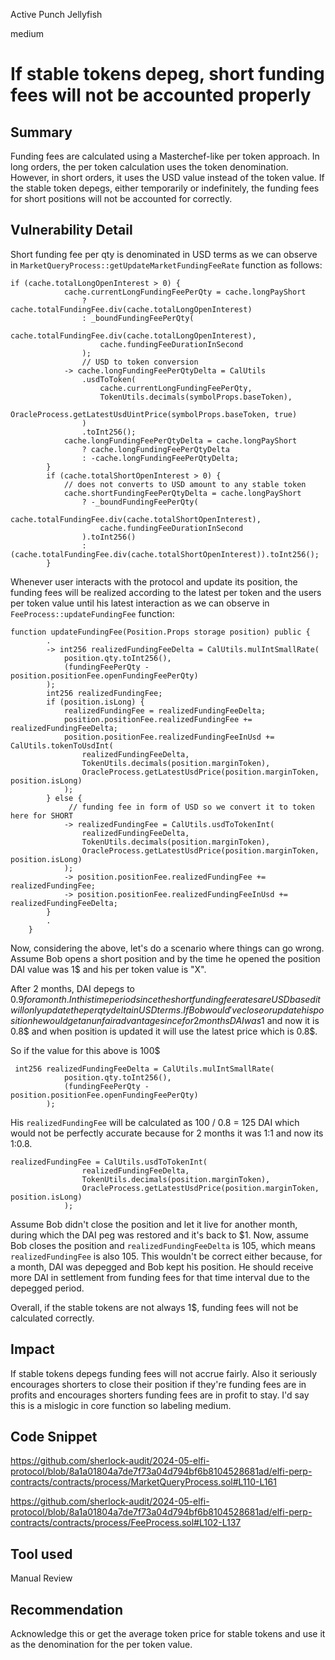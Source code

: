 Active Punch Jellyfish

medium

# If stable tokens depeg, short funding fees will not be accounted properly

## Summary
Funding fees are calculated using a Masterchef-like per token approach. In long orders, the per token calculation uses the token denomination. However, in short orders, it uses the USD value instead of the token value. If the stable token depegs, either temporarily or indefinitely, the funding fees for short positions will not be accounted for correctly.
## Vulnerability Detail
Short funding fee per qty is denominated in USD terms as we can observe in `MarketQueryProcess::getUpdateMarketFundingFeeRate` function as follows:
```solidity
if (cache.totalLongOpenInterest > 0) {
            cache.currentLongFundingFeePerQty = cache.longPayShort
                ? cache.totalFundingFee.div(cache.totalLongOpenInterest)
                : _boundFundingFeePerQty(
                    cache.totalFundingFee.div(cache.totalLongOpenInterest),
                    cache.fundingFeeDurationInSecond
                );
                // USD to token conversion
            -> cache.longFundingFeePerQtyDelta = CalUtils
                .usdToToken(
                    cache.currentLongFundingFeePerQty,
                    TokenUtils.decimals(symbolProps.baseToken),
                    OracleProcess.getLatestUsdUintPrice(symbolProps.baseToken, true)
                )
                .toInt256();
            cache.longFundingFeePerQtyDelta = cache.longPayShort
                ? cache.longFundingFeePerQtyDelta
                : -cache.longFundingFeePerQtyDelta;
        }
        if (cache.totalShortOpenInterest > 0) {
            // does not converts to USD amount to any stable token 
            cache.shortFundingFeePerQtyDelta = cache.longPayShort
                ? -_boundFundingFeePerQty(
                    cache.totalFundingFee.div(cache.totalShortOpenInterest),
                    cache.fundingFeeDurationInSecond
                ).toInt256()
                : (cache.totalFundingFee.div(cache.totalShortOpenInterest)).toInt256();
        }
```

Whenever user interacts with the protocol and update its position, the funding fees will be realized according to the latest per token and the users per token value until his latest interaction as we can observe in `FeeProcess::updateFundingFee` function:
```solidity
function updateFundingFee(Position.Props storage position) public {
        .
        -> int256 realizedFundingFeeDelta = CalUtils.mulIntSmallRate(
            position.qty.toInt256(),
            (fundingFeePerQty - position.positionFee.openFundingFeePerQty)
        );
        int256 realizedFundingFee;
        if (position.isLong) {
            realizedFundingFee = realizedFundingFeeDelta;
            position.positionFee.realizedFundingFee += realizedFundingFeeDelta;
            position.positionFee.realizedFundingFeeInUsd += CalUtils.tokenToUsdInt(
                realizedFundingFeeDelta,
                TokenUtils.decimals(position.marginToken),
                OracleProcess.getLatestUsdPrice(position.marginToken, position.isLong)
            );
        } else {
             // funding fee in form of USD so we convert it to token here for SHORT
            -> realizedFundingFee = CalUtils.usdToTokenInt(
                realizedFundingFeeDelta,
                TokenUtils.decimals(position.marginToken),
                OracleProcess.getLatestUsdPrice(position.marginToken, position.isLong)
            );
            -> position.positionFee.realizedFundingFee += realizedFundingFee;
            -> position.positionFee.realizedFundingFeeInUsd += realizedFundingFeeDelta;
        }
        .
    }
```

Now, considering the above, let's do a scenario where things can go wrong. 
Assume Bob opens a short position and by the time he opened the position DAI value was 1$ and his per token value is "X".

After 2 months, DAI depegs to 0.9$ for a month. In this time period since the short funding fee rates are USD based it will only update the per qty delta in USD terms. If Bob would've close or update his position he would get an unfair advantage since for 2 months DAI was 1$ and now it is 0.8$ and when position is updated it will use the latest price which is 0.8$.

So if the value for this above is 100$
```solidity
 int256 realizedFundingFeeDelta = CalUtils.mulIntSmallRate(
            position.qty.toInt256(),
            (fundingFeePerQty - position.positionFee.openFundingFeePerQty)
        );
```
His `realizedFundingFee` will be calculated as 100 / 0.8 = 125 DAI which would not be perfectly accurate because for 2 months it was 1:1 and now its 1:0.8.
```solidity
realizedFundingFee = CalUtils.usdToTokenInt(
                realizedFundingFeeDelta,
                TokenUtils.decimals(position.marginToken),
                OracleProcess.getLatestUsdPrice(position.marginToken, position.isLong)
            );
```

Assume Bob didn't close the position and let it live for another month, during which the DAI peg was restored and it's back to $1. Now, assume Bob closes the position and `realizedFundingFeeDelta` is 105, which means `realizedFundingFee` is also 105. This wouldn't be correct either because, for a month, DAI was depegged and Bob kept his position. He should receive more DAI in settlement from funding fees for that time interval due to the depegged period. 

Overall, if the stable tokens are not always 1$, funding fees will not be calculated correctly. 
## Impact
If stable tokens depegs funding fees will not accrue fairly. Also it seriously encourages shorters to close their position if they're funding fees are in profits and encourages shorters funding fees are in profit to stay. I'd say this is a mislogic in core function so labeling medium.
## Code Snippet
https://github.com/sherlock-audit/2024-05-elfi-protocol/blob/8a1a01804a7de7f73a04d794bf6b8104528681ad/elfi-perp-contracts/contracts/process/MarketQueryProcess.sol#L110-L161

https://github.com/sherlock-audit/2024-05-elfi-protocol/blob/8a1a01804a7de7f73a04d794bf6b8104528681ad/elfi-perp-contracts/contracts/process/FeeProcess.sol#L102-L137
## Tool used

Manual Review

## Recommendation
Acknowledge this or get the average token price for stable tokens and use it as the denomination for the per token value.